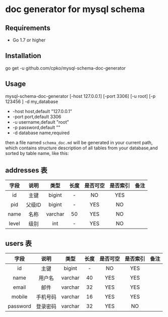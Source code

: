 # doc generator for mysql schema

## Requirements
* Go 1.7 or higher

## Installation
go get -u github.com/cpko/mysql-schema-doc-generator

## Usage
mysql-schema-doc-generator [-host 127.0.0.1] [-port 3306] [-u root] [-p 123456 ] -d my_database

* -host host,default "127.0.0.1"
* -port port,default 3306
* -u username,default "root"
* -p password,default ""
* -d database name,required

then a file named ```schema_doc.md``` will be generated in your current path,
which contains structure description of all tables from your database,and sorted by table name,
like this:

## addresses 表

|  字段  |   说明   |   类型   |  长度  |  是否可空  |  是否索引  |   备注   |
|:-----:|:-------:|:--------:|:------:|:--------:|:--------:|:--------:|
| id | 主键 | bigint |  -  | NO | YES |  |
| pid | 父级ID | bigint |  -  | YES | NO |  |
| name | 名称 | varchar |  50  | YES | NO |  |
| level | 级别 | int |  -  | YES | NO |  |

## users 表

|  字段  |   说明   |   类型   |  长度  |  是否可空  |  是否索引  |   备注   |
|:-----:|:-------:|:--------:|:------:|:--------:|:--------:|:--------:|
| id | 主键 | bigint |  -  | NO | YES |  |
| name | 用户名 | varchar |  40  | YES | YES |  |
| email | 邮件 | varchar |  32  | YES | YES |  |
| mobile | 手机号码 | varchar |  16  | YES | YES |  |
| password | 登录密码 | varchar |  32  | YES | NO |  |

